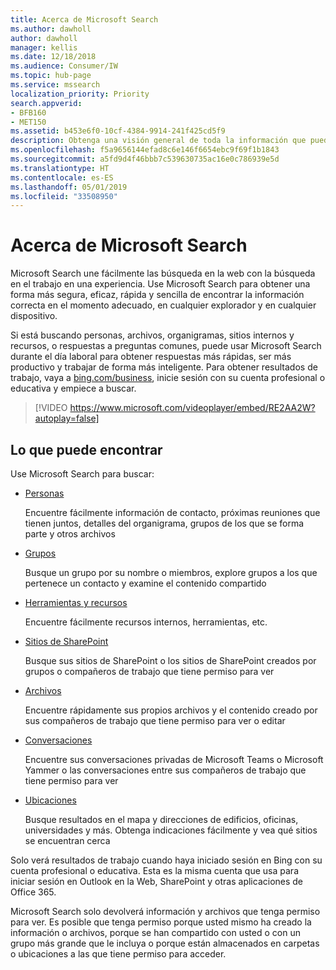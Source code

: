 ```yaml
---
title: Acerca de Microsoft Search
ms.author: dawholl
author: dawholl
manager: kellis
ms.date: 12/18/2018
ms.audience: Consumer/IW
ms.topic: hub-page
ms.service: mssearch
localization_priority: Priority
search.appverid:
- BFB160
- MET150
ms.assetid: b453e6f0-10cf-4384-9914-241f425cd5f9
description: Obtenga una visión general de toda la información que puede encontrar al usar Microsoft Search
ms.openlocfilehash: f5a9656144efad8c6e146f6654ebc9f69f1b1843
ms.sourcegitcommit: a5fd9d4f46bbb7c539630735ac16e0c786939e5d
ms.translationtype: HT
ms.contentlocale: es-ES
ms.lasthandoff: 05/01/2019
ms.locfileid: "33508950"
---
```

# <a name="about-microsoft-search"></a>Acerca de Microsoft Search

Microsoft Search une fácilmente las búsqueda en la web con la búsqueda en el trabajo en una experiencia. Use Microsoft Search para obtener una forma más segura, eficaz, rápida y sencilla de encontrar la información correcta en el momento adecuado, en cualquier explorador y en cualquier dispositivo.
  
Si está buscando personas, archivos, organigramas, sitios internos y recursos, o respuestas a preguntas comunes, puede usar Microsoft Search durante el día laboral para obtener respuestas más rápidas, ser más productivo y trabajar de forma más inteligente. Para obtener resultados de trabajo, vaya a [bing.com/business](https://www.bing.com/business), inicie sesión con su cuenta profesional o educativa y empiece a buscar. 
  
> [!VIDEO https://www.microsoft.com/videoplayer/embed/RE2AA2W?autoplay=false]

## <a name="what-you-can-find"></a>Lo que puede encontrar
  
Use Microsoft Search para buscar:
  
- [Personas](find-people-and-groups.md)
    
    Encuentre fácilmente información de contacto, próximas reuniones que tienen juntos, detalles del organigrama, grupos de los que se forma parte y otros archivos
    
- [Grupos](find-people-and-groups.md)
    
    Busque un grupo por su nombre o miembros, explore grupos a los que pertenece un contacto y examine el contenido compartido
    
- [Herramientas y recursos](find-resources-tools-and-more.md)
    
    Encuentre fácilmente recursos internos, herramientas, etc.
    
- [Sitios de SharePoint](find-sharepoint-sites.md)
    
    Busque sus sitios de SharePoint o los sitios de SharePoint creados por grupos o compañeros de trabajo que tiene permiso para ver
    
- [Archivos](find-files.md)
    
    Encuentre rápidamente sus propios archivos y el contenido creado por sus compañeros de trabajo que tiene permiso para ver o editar
    
- [Conversaciones](find-conversations.md)
    
    Encuentre sus conversaciones privadas de Microsoft Teams o Microsoft Yammer o las conversaciones entre sus compañeros de trabajo que tiene permiso para ver
    
- [Ubicaciones](find-locations.md)
    
    Busque resultados en el mapa y direcciones de edificios, oficinas, universidades y más. Obtenga indicaciones fácilmente y vea qué sitios se encuentran cerca    
    
Solo verá resultados de trabajo cuando haya iniciado sesión en Bing con su cuenta profesional o educativa. Esta es la misma cuenta que usa para iniciar sesión en Outlook en la Web, SharePoint y otras aplicaciones de Office 365. 
  
Microsoft Search solo devolverá información y archivos que tenga permiso para ver. Es posible que tenga permiso porque usted mismo ha creado la información o archivos, porque se han compartido con usted o con un grupo más grande que le incluya o porque están almacenados en carpetas o ubicaciones a las que tiene permiso para acceder.

  

